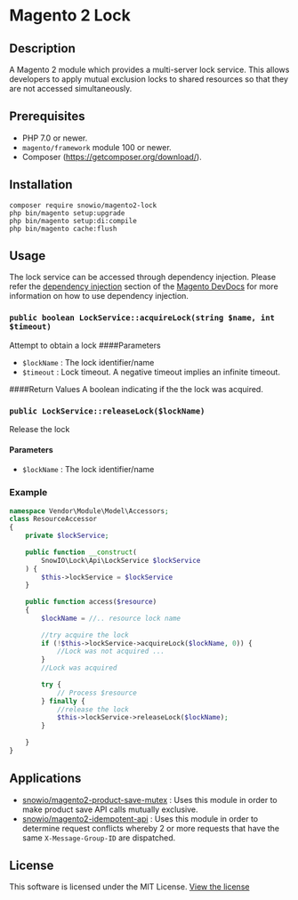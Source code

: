 # Magento 2 Lock
## Description
A Magento 2 module which provides a multi-server lock service. 
This allows developers to apply mutual exclusion locks to shared resources so that they are 
not accessed simultaneously. 

## Prerequisites
* PHP 7.0 or newer.
* `magento/framework` module 100 or newer.
* Composer  (https://getcomposer.org/download/).

## Installation
```
composer require snowio/magento2-lock
php bin/magento setup:upgrade
php bin/magento setup:di:compile
php bin/magento cache:flush
```


## Usage
The lock service can be accessed through dependency injection. Please refer the [dependency injection](http://devdocs.magento.com/guides/v2.0/extension-dev-guide/depend-inj.html) section of the 
[Magento DevDocs](http://devdocs.magento.com) for more information on how to use dependency injection.

### `public boolean LockService::acquireLock(string $name, int $timeout)`
Attempt to obtain a lock
####Parameters
* `$lockName` : The lock identifier/name
* `$timeout` : Lock timeout. A negative timeout implies an infinite timeout.


####Return Values
A boolean indicating if the the lock was acquired.


### `public LockService::releaseLock($lockName)`
Release the lock 
#### Parameters
* `$lockName` : The lock identifier/name


### Example
```php
namespace Vendor\Module\Model\Accessors;
class ResourceAccessor
{
    private $lockService;
    
    public function __construct(
        SnowIO\Lock\Api\LockService $lockService
    ) {
        $this->lockService = $lockService    
    }
    
    public function access($resource)
    {
        $lockName = //.. resource lock name
        
        //try acquire the lock
        if (!$this->lockService->acquireLock($lockName, 0)) {
            //Lock was not acquired ...
        }
        //Lock was acquired 
        
        try {
            // Process $resource 
        } finally {
            //release the lock
            $this->lockService->releaseLock($lockName);
        }
        
    }
}
```

## Applications
* [snowio/magento2-product-save-mutex](https://github.com/snowio/magento2-product-save-mutex) : Uses this module in order to make product save API calls mutually exclusive.
* [snowio/magento2-idempotent-api](https://github.com/snowio/magento2-idempotent-api) : Uses this module in order to determine request conflicts whereby 2 or more requests that have the same `X-Message-Group-ID` are dispatched.


## License
This software is licensed under the MIT License. [View the license](LICENSE)
